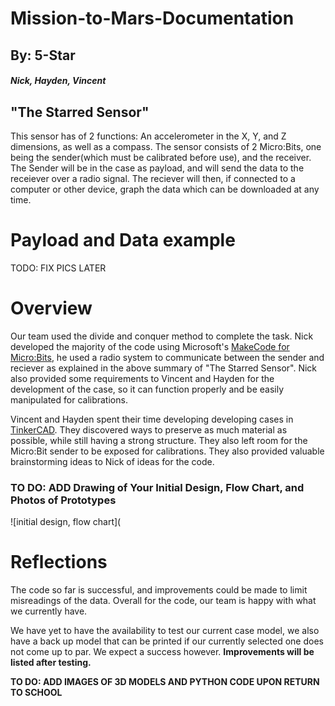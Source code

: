 # Mission-to-Mars-Documentation 
## By: 5-Star 
##### Nick, Hayden, Vincent

## "The Starred Sensor"
This sensor has of 2 functions: An accelerometer in the X, Y, and Z dimensions, as well as a compass. The sensor consists of 2 Micro:Bits, one being the sender(which must be calibrated before use), and the receiver. The Sender will be in the case as payload, and will send the data to the receiever over a radio signal. The reciever will then, if connected to a computer or other device, graph the data which can be downloaded at any time. 

# Payload and Data example
TODO: FIX PICS LATER

# Overview
Our team used the divide and conquer method to complete the task. Nick developed the majority of the code using Microsoft's [MakeCode for Micro:Bits](https://makecode.microbit.org/), he used a radio system to communicate between the sender and reciever as explained in the above summary of "The Starred Sensor". Nick also provided some requirements to Vincent and Hayden for the development of the case, so it can function properly and be easily manipulated for calibrations.

Vincent and Hayden spent their time developing developing cases in [TinkerCAD](https://www.tinkercad.com/). They discovered ways to preserve as much material as possible, while still having a strong structure. They also left room for the Micro:Bit sender to be exposed for calibrations. They also provided valuable brainstorming ideas to Nick of ideas for the code.

### TO DO: ADD Drawing of Your Initial Design, Flow Chart, and Photos of Prototypes
![initial design, flow chart](
# Reflections
The code so far is successful, and improvements could be made to limit misreadings of the data. Overall for the code, our team is happy with what we currently have. 

We have yet to have the availability to test our current case model, we also have a back up model that can be printed if our currently selected one does not come up to par. We expect a success however. **Improvements will be listed after testing.**

**TO DO: ADD IMAGES OF 3D MODELS AND PYTHON CODE UPON RETURN TO SCHOOL**



